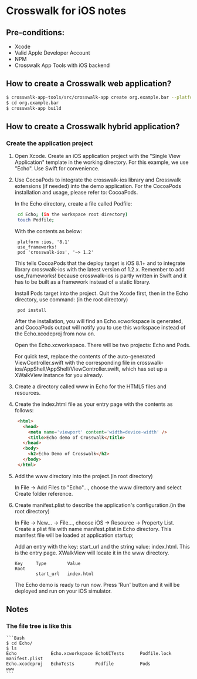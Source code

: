 # Crosswalk for iOS notes

## Pre-conditions:
* Xcode
* Valid Apple Developer Account
* NPM
* Crosswalk App Tools with iOS backend

## How to create a Crosswalk web application?

```Bash
$ crosswalk-app-tools/src/crosswalk-app create org.example.bar --platform=ios
$ cd org.example.bar
$ crosswalk-app build
```

## How to create a Crosswalk hybrid application?
### Create the application project
1. Open Xcode. Create an iOS application project with the "Single View Application" template in the working directory. For this example, we use "Echo". Use Swift for convenience.

2. Use CocoaPods to integrate the crosswalk-ios library and Crosswalk extensions (if needed) into the demo application. For the CocoaPods installation and usage, please refer to: CocoaPods.

    In the Echo directory, create a file called Podfile:

    ```Bash
     cd Echo; (in the workspace root directory)
     touch Podfile;
    ```

    With the contents as below:

    ```
     platform :ios, '8.1'
     use_frameworks!
     pod 'crosswalk-ios', '~> 1.2'
    ```

    This tells CocoaPods that the deploy target is iOS 8.1+ and to integrate library crosswalk-ios with the latest version of 1.2.x. Remember to add use_frameworks! because crosswalk-ios is partly written in Swift and it has to be built as a framework instead of a static library.

    Install Pods target into the project. Quit the Xcode first, then in the Echo directory, use command:
    (in the root directory)

    ```
     pod install
    ```

    After the installation, you will find an Echo.xcworkspace is generated, and CocoaPods output will notify you to use this workspace instead of the Echo.xcodeproj from now on.

    Open the Echo.xcworkspace. There will be two projects: Echo and Pods.

    For quick test, replace the contents of the auto-generated ViewController.swift with the corresponding file in crosswalk-ios/AppShell/AppShell/ViewController.swift, which has set up a XWalkView instance for you already.

3. Create a directory called www in Echo for the HTML5 files and resources.

4. Create the index.html file as your entry page with the contents as follows:

    ```HTML
     <html>
       <head>
         <meta name='viewport' content='width=device-width' />
         <title>Echo demo of Crosswalk</title>
       </head>
       <body>
         <h2>Echo Demo of Crosswalk</h2>
       </body>
     </html>
    ```

5. Add the www directory into the project.(in root directory)

    In File -> Add Files to "Echo"..., choose the www directory and select Create folder reference.

6. Create manifest.plist to describe the application's configuration.(in the root directory)

    In File -> New... -> File..., choose iOS -> Resource -> Property List. Create a plist file with name manifest.plist in Echo directory. This manifest file will be loaded at application startup;

    Add an entry with the key: start_url and the string value: index.html. This is the entry page. XWalkView will locate it in the www directory.

    ```
    Key     Type        Value
    Root
            start_url   index.html
    ```

    The Echo demo is ready to run now. Press 'Run' button and it will be deployed and run on your iOS simulator.

## Notes

### The file tree is like this

    ```Bash
    $ cd Echo/
    $ ls
    Echo             Echo.xcworkspace EchoUITests      Podfile.lock     manifest.plist
    Echo.xcodeproj   EchoTests        Podfile          Pods             www
    ```